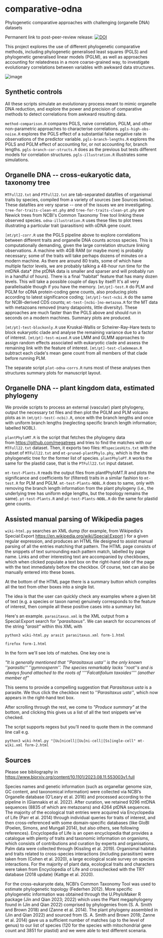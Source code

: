 # comparative-odna
Phylogenetic comparative approaches with challenging (organelle DNA) datasets

Permanent link to post-peer-review release: [![DOI](https://zenodo.org/badge/657160573.svg)](https://zenodo.org/doi/10.5281/zenodo.10693678)

This project explores the use of different phylogenetic comparative methods, including phylogenetic generalised least squares (PGLS) and phylogenetic generalised linear models (PGLM), as well as approaches accounting for relatedness in a more coarse-grained way, to investigate evolutionary correlations between variables with awkward data structures.

![image](https://github.com/StochasticBiology/pgls-odna/assets/50171196/6dca8ca1-e609-4226-ac7b-c8a0acc95451)

Synthetic controls
-----
All these scripts simulate an evolutionary process meant to mimic organelle DNA reduction, and explore the power and precision of comparative methods to detect correlations from awkward resulting data.

`method-comparison.R` compares PGLS, naive correlation, PGLM, and other non-parametric approaches to characterise correlations.
`pgls-high-obs-noise.R` explores the PGLS effect of a substantial false negative rate in observations of the predictor variable.
`pgls-branch-lengths.R` explores the PGLS and PGLM effect of accounting for, or not accounting for, branch lengths.
`pgls-branch-cor-structs.R` does as the previous but tests different models for correlation structures.
`pgls-illustration.R` illustrates some simulations.

Organelle DNA -- cross-eukaryotic data, taxonomy tree
-----
`MTFull22.txt` and `PTFull22.txt` are tab-separated datafiles of organismal traits by species, compiled from a variety of sources (see Sources below). These datafiles are very sparse -- one of the issues we are investigating. `tree-for-traits-clean-mt.phy` and `tree-for-traits-clean-pt.phy` are Newick trees from NCBI's Common Taxonomy Tree tool linking these observed species. `odna-illustration.R` uses these files to plot trees illustrating a particular trait (parasitism) with oDNA gene count.

`[mt/pt]-corr.R` use the PGLS pipeline above to explore correlations between different traits and organelle DNA counts across species. This is computationally demanding, given the large correlation structure linking observations. A machine with 4GB RAM (or maybe more) is probably necessary; some of the traits will take perhaps dozens of minutes on a modern machine. As there are around 80 traits, some of which have multiple factor levels, we are probably talking a 48-hour run time for the mtDNA data* (the ptDNA data is smaller and sparser and will probably run in a handful of hours). There is a final "habitat" feature that has many dozen levels. This will take a possible couple of days by itself! It's all very parallelisable though if you have the memory. 
`[mt/pt]-test.R` do PLM and PGLM for oDNA protein-coding gene counts, also producing plots according to latest significance coding; `[mt/pt]-test-ncbi.R` do the same for NCBI-derived CDS counts; `mt-test-[ncbi-]no-metazoa.R` for the MT data with metazoans removed (many datapoints, little diversity). These approaches are much faster than the PGLS above and should run in seconds on a modern machines. Summary plots are produced.

`[mt/pt]-test-blockonly.R` use Kruskal-Wallis or Scheirer-Ray-Hare tests to block eukaryotic clade and analyse the remaining variance due to a factor of interest. `[mt/pt]-test-mixed.R` use LMM and GLMM approaches to assign random effects associated with eukaryotic clade and assess the remaining link with the feature of interest. `[mt/pt]-test-clademean.R` subtract each clade's mean gene count from all members of that clade before running PLM.

The separate script `plot-odna-corrs.R` runs most of these analyses then structures summary plots for manuscript layout.

Organelle DNA -- plant kingdom data, estimated phylogeny
-----
We provide scripts to process an external (vascular) plant phylogeny, output the necessary txt files and then plot the PGLM and PLM volcano plots as in `(mt/pt)-test(-ncbi).R`, once with the branch lengths and once with uniform branch lengths (neglecting specific branch length information; labelled NOBL).

`plantPhyloMT.R` is the script that fetches the phylogeny data from https://github.com/megatrees and tries to find the matches with our `MTFull22.txt` dataset. Then, it exports two files: `MTspeciesHits.txt` with the subset of `MTFull22.txt` and `mt-pruned-plantPhylo.phy`, which is the the phylogenetic tree for the former list of species. `plantPhyloPT.R` works the same for the plastid case, that is the `PTFull22.txt` input dataset.

`mt-test-Plants.R` reads the output files from plantPhyloMT.R and plots the significance and coefficients for (filtered) traits in a similar fashion to `mt-test.R` for PLM and PGLM. `mt-test-Plants-NOBL.R` does to same, only with  removing the branch length information from the plant phylogeny (i.e., the underlying tree has uniform edge lengths, but the topology remains the same). `pt-test-Plants.R` and `pt-test-Plants-NOBL.R` do the same for plastid gene counts.

Assisted manual parsing of Wikipedia pages
-----

`wiki-html.py` searches an XML dump (for example, from Wikipedia's Special:Export https://en.wikipedia.org/wiki/Special:Export ) for a given regular expression, and produces an HTML file designed to assist manual parsing of all the entries matching that pattern. The HTML page consists of the snippets of text surrounding each pattern match, labelled by page name. Links and other interesting text are accompanied by checkboxes, which when clicked populate a text box on the right-hand side of the page with the text immediately before the checkbox. Of course, text can also be manually entered into these boxes.

At the bottom of the HTML page there is a summary button which compiles all the text from other boxes into a single list.

The idea is that the user can quickly check any examples where a given bit of text (e.g. a species or taxon name) genuinely corresponds to the feature of interest, then compile all these positive cases into a summary list.

Here's an example. `parasitaxus.xml` is the XML output from a Special:Export search for _"parasitaxus"_. We can search for occurrences of the string _"arasit"_ within this XML with

`python3 wiki-html.py arasit parasitaxus.xml form-1.html`

`firefox form-1.html`

In the form we'll see lots of matches. One key one is

_"It is generally mentioned that ''Parasitaxus usta'' is the only known ''parasitic'' ''gymnosperm''. The species remarkably lacks ''root''s and is always found attached to the roots of ''''Falcatifolium taxoides'''' (another member of"_

This seems to provide a compelling suggestion that _Parasitaxus usta_ is a parasite. We thus click the checkbox next to _''Parasitaxus usta''_, which now appears in the right-hand text box.

After scrolling through the rest, we come to _"Produce summary"_ at the bottom, and clicking this gives us a list of all the text snippets we've checked.

The script supports regexs but you'll need to quote them in the command line call e.g.
 
`python3 wiki-html.py "[Uu]nicell|[Uu]ni-cell|[Ss]ingle-cell" mt-wiki.xml form-2.html`

Sources
----

Please see bibliography in https://www.biorxiv.org/content/10.1101/2023.08.11.553003v1.full

Species names and genetic information (such as organellar genome size, GC content, and taxonomical information) were collected via NCBI’s Organelle database (O’Leary et al. 2016) and processed according to the pipeline in (Giannakis et al. 2022). After curation, we retained 9296 mtDNA sequences (8835 of which are metazoans) and 4264 ptDNA sequences. The majority of the ecological trait entries were acquired via Encyclopedia of Life (Parr et al. 2014) through individual queries for traits of interest, and then cross-referenced with some domain-specific databases (like GloBI (Poelen, Simons, and Mungall 2014), but also others, see following references). Encyclopedia of Life is an open encyclopedia that provides a catalogue with plenty of traits and taxonomic information on organisms, which consists of contributions and curation by experts and organisations. Palm data were collected through (Kissling et al. 2019). Organismal habitats and traits related to cross-species interactions (including parasitism) were taken from (Cohen et al. 2020), a large ecological scale survey on species interactions. For the majority of plant data, ecological traits and characters were taken from Encyclopedia of Life and crosschecked with the TRY database (2018 update) (Kattge et al. 2020).

For the cross-eukaryote data, NCBI’s Common Taxonomy Tool was used to estimate phylogenetic topology (Federhen 2012). More specific phylogenetic information was obtained through the U.PhyloMaker R package (Jin and Qian 2023; 2022) which uses the Plant megaphylogeny found in (Jin and Qian 2022) comprised by phylogenies from (S. A. Smith and Brown 2018) and (Zanne et al. 2014). The plant phylogeny assembled in (Jin and Qian 2022) and sourced from (S. A. Smith and Brown 2018; Zanne et al. 2014) gave us a sufficient number of matches (up to the level of genus) to our list of species (120 for the species with mitochondrial gene count and 3851 for plastid) and we were able to test different scenaria.
 
